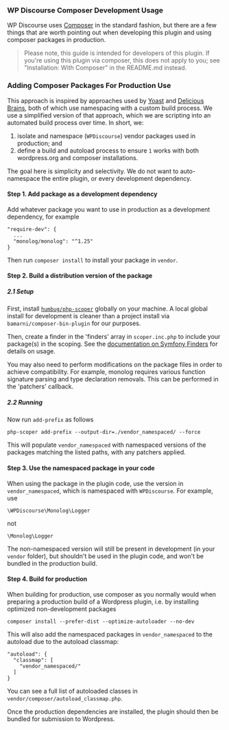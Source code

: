 ### WP Discourse Composer Development Usage

WP Discourse uses [Composer](https://getcomposer.org) in the standard fashion, but there are a few things that are worth pointing out when developing this plugin and using composer packages in production.

> Please note, this guide is intended for developers of this plugin. If you're using this plugin via composer, this does not apply to you; see "Installation: With Composer" in the README.md instead.

### Adding Composer Packages For Production Use

This approach is inspired by approaches used by [Yoast](https://developer.yoast.com/blog/safely-using-php-dependencies-in-the-wordpress-ecosystem/) and [Delicious Brains](https://deliciousbrains.com/php-scoper-namespace-composer-depencies/), both of which use namespacing with a custom build process. We use a simplified version of that approach, which we are scripting into an automated build process over time. In short, we:

1. isolate and namespace (``WPDiscourse``) vendor packages used in production; and
2. define a build and autoload process to ensure ``1`` works with both wordpress.org and composer installations.

The goal here is simplicity and selectivity. We do not want to auto-namespace the entire plugin, or every development dependency.

#### Step 1. Add package as a development dependency

Add whatever package you want to use in production as a development dependency, for example

```
"require-dev": {
  ...
  "monolog/monolog": "^1.25"
}
```

Then run ``composer install`` to install your package in ``vendor``.

#### Step 2. Build a distribution version of the package

##### 2.1 Setup

First, install [``humbug/php-scoper``](https://github.com/humbug/php-scoper) globally on your machine. A local global install for development is cleaner than a project install via ``bamarni/composer-bin-plugin`` for our purposes.

Then, create a finder in the 'finders' array in ``scoper.inc.php`` to include your package(s) in the scoping. See the [documentation on Symfony Finders](https://symfony.com/doc/current/components/finder.html) for details on usage.

You may also need to perform modifications on the package files in order to achieve compatibility. For example, monolog requires various function signature parsing and type declaration removals. This can be performed in the 'patchers' callback.

##### 2.2 Running

Now run ``add-prefix`` as follows

```
php-scoper add-prefix --output-dir=./vendor_namespaced/ --force
```

This will populate ``vendor_namespaced`` with namespaced versions of the packages matching the listed paths, with any patchers applied.

#### Step 3. Use the namespaced package in your code

When using the package in the plugin code, use the version in ``vendor_namespaced``, which is namespaced with ``WPDiscourse``. For example, use

```
\WPDiscourse\Monolog\Logger
```
not

```
\Monolog\Logger
```

The non-namespaced version will still be present in development (in your ``vendor`` folder), but shouldn't be used in the plugin code, and won't be bundled in the production build.

#### Step 4. Build for production

When building for production, use composer as you normally would when preparing a production build of a Wordpress plugin, i.e. by installing optimized non-development packages

```
composer install --prefer-dist --optimize-autoloader --no-dev
```

This will also add the namespaced packages in ``vendor_namespaced`` to the autoload due to the autoload classmap:

```
"autoload": {
  "classmap": [
    "vendor_namespaced/"
  ]
}
```
You can see a full list of autoloaded classes in ``vendor/composer/autoload_classmap.php``.

Once the production dependencies are installed, the plugin should then be bundled for submission to Wordpress.




